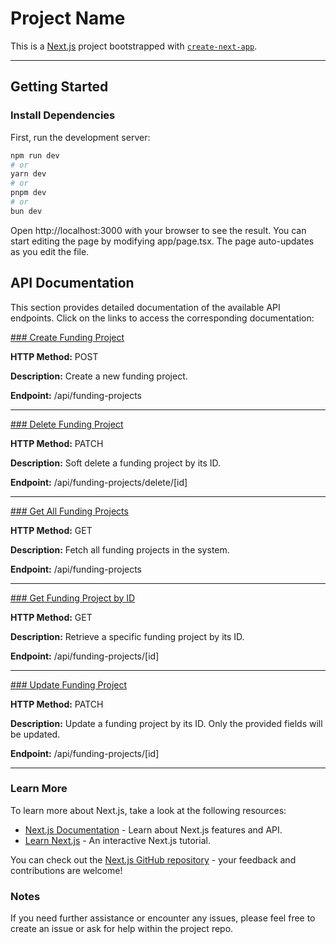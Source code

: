 # Project Name

This is a [Next.js](https://nextjs.org) project bootstrapped with [`create-next-app`](https://nextjs.org/docs/app/api-reference/cli/create-next-app).

---

## Getting Started

### Install Dependencies

First, run the development server:

```bash
npm run dev
# or
yarn dev
# or
pnpm dev
# or
bun dev
```

Open http://localhost:3000 with your browser to see the result.
You can start editing the page by modifying app/page.tsx. The page auto-updates as you edit the file.

## API Documentation

This section provides detailed documentation of the available API endpoints. Click on the links to access the corresponding documentation:

[### Create Funding Project](./docs/create-funding-project.md)

**HTTP Method:** POST

**Description:** Create a new funding project.

**Endpoint:** /api/funding-projects

---

[### Delete Funding Project](./docs/delete-funding-project.md)

**HTTP Method:** PATCH

**Description:** Soft delete a funding project by its ID.

**Endpoint:** /api/funding-projects/delete/[id]

---

[### Get All Funding Projects](./docs/get-all-funding-projects.md)

**HTTP Method:** GET

**Description:** Fetch all funding projects in the system.

**Endpoint:** /api/funding-projects

---

[### Get Funding Project by ID](./docs/get-funding-project-by-id.md)

**HTTP Method:** GET

**Description:** Retrieve a specific funding project by its ID.

**Endpoint:** /api/funding-projects/[id]

---

[### Update Funding Project](./docs/update-funding-project.md)

**HTTP Method:** PATCH

**Description:** Update a funding project by its ID. Only the provided fields will be updated.

**Endpoint:** /api/funding-projects/[id]

---

### Learn More

To learn more about Next.js, take a look at the following resources:

- [Next.js Documentation](https://nextjs.org/docs) - Learn about Next.js features and API.
- [Learn Next.js](https://nextjs.org/learn) - An interactive Next.js tutorial.

You can check out the [Next.js GitHub repository](https://github.com/vercel/next.js) - your feedback and contributions are welcome!

### Notes

If you need further assistance or encounter any issues, please feel free to create an issue or ask for help within the project repo.
